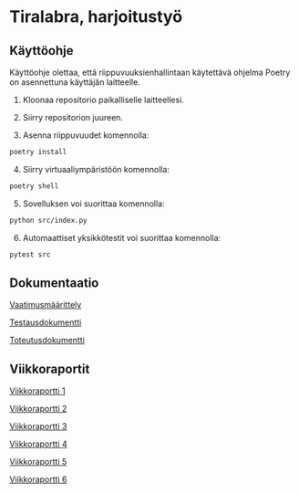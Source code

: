 # Tiralabra, harjoitustyö

## Käyttöohje

Käyttöohje olettaa, että riippuvuuksienhallintaan käytettävä ohjelma Poetry on asennettuna käyttäjän laitteelle.

1. Kloonaa repositorio paikalliselle laitteellesi.

2. Siirry repositorion juureen.

3. Asenna riippuvuudet komennolla:

```bash
poetry install
```

4. Siirry virtuaaliympäristöön komennolla:

```bash
poetry shell
```

5. Sovelluksen voi suorittaa komennolla:

```bash
python src/index.py
```

6. Automaattiset yksikkötestit voi suorittaa komennolla:

```bash
pytest src
```

## Dokumentaatio

[Vaatimusmäärittely](https://github.com/Deepthetics/tiralabra/blob/main/dokumentaatio/vaatimusmaarittely.md)

[Testausdokumentti](https://github.com/Deepthetics/tiralabra/blob/main/dokumentaatio/testausdokumentti.md)

[Toteutusdokumentti](https://github.com/Deepthetics/tiralabra/blob/main/dokumentaatio/toteutusdokumentti.md)

## Viikkoraportit

[Viikkoraportti 1](https://github.com/Deepthetics/tiralabra/blob/main/dokumentaatio/viikkoraportit/viikkoraportti1.md)

[Viikkoraportti 2](https://github.com/Deepthetics/tiralabra/blob/main/dokumentaatio/viikkoraportit/viikkoraportti2.md)

[Viikkoraportti 3](https://github.com/Deepthetics/tiralabra/blob/main/dokumentaatio/viikkoraportit/viikkoraportti3.md)

[Viikkoraportti 4](https://github.com/Deepthetics/tiralabra/blob/main/dokumentaatio/viikkoraportit/viikkoraportti4.md)

[Viikkoraportti 5](https://github.com/Deepthetics/tiralabra/blob/main/dokumentaatio/viikkoraportit/viikkoraportti5.md)

[Viikkoraportti 6](https://github.com/Deepthetics/tiralabra/blob/main/dokumentaatio/viikkoraportit/viikkoraportti6.md)
